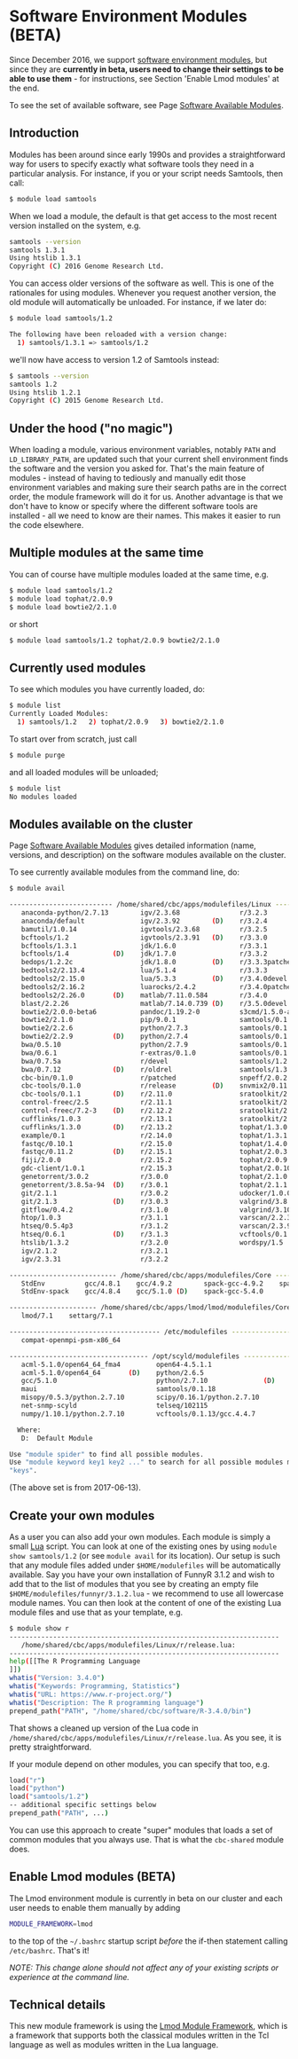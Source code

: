 # Software Environment Modules (BETA)

Since December 2016, we support [software environment modules](https://en.wikipedia.org/wiki/Environment_Modules_(software)), but since they are **currently in beta, users need to change their settings to be able to use them** - for instructions, see Section 'Enable Lmod modules' at the end.

To see the set of available software, see Page [Software Available Modules](https://github.com/UCSF-TI/TIPCC/wiki/Software-Available-Modules).

## Introduction

Modules has been around since early 1990s and provides a straightforward way for users to specify exactly what software tools they need in a particular analysis.  For instance, if you or your script needs Samtools, then call:
```sh
$ module load samtools
```
When we load a module, the default is that get access to the most recent version installed on the system, e.g.
```sh
samtools --version
samtools 1.3.1
Using htslib 1.3.1
Copyright (C) 2016 Genome Research Ltd.
```
You can access older versions of the software as well.  This is one of the rationales for using modules.  Whenever you request another version, the old module will automatically be unloaded.  For instance, if we later do:
```sh
$ module load samtools/1.2

The following have been reloaded with a version change:
  1) samtools/1.3.1 => samtools/1.2
```
we'll now have access to version 1.2 of Samtools instead:
```sh
$ samtools --version
samtools 1.2
Using htslib 1.2.1
Copyright (C) 2015 Genome Research Ltd.
```

## Under the hood ("no magic")

When loading a module, various environment variables, notably `PATH` and `LD_LIBRARY_PATH`, are updated such that your current shell environment finds the software and the version you asked for.  That's the main feature of modules - instead of having to tediously and manually edit those environment variables and making sure their search paths are in the correct order, the module framework will do it for us.  Another advantage is that we don't have to know or specify where the different software tools are installed - all we need to know are their names.  This makes it easier to run the code elsewhere.


## Multiple modules at the same time

You can of course have multiple modules loaded at the same time, e.g.
```sh
$ module load samtools/1.2
$ module load tophat/2.0.9
$ module load bowtie2/2.1.0
```
or short
```sh
$ module load samtools/1.2 tophat/2.0.9 bowtie2/2.1.0
```

## Currently used modules
To see which modules you have currently loaded, do:
```sh
$ module list
Currently Loaded Modules:
  1) samtools/1.2   2) tophat/2.0.9   3) bowtie2/2.1.0
```

To start over from scratch, just call
```sh
$ module purge
```
and all loaded modules will be unloaded;
```sh
$ module list
No modules loaded
```

## Modules available on the cluster

Page [Software Available Modules](https://github.com/UCSF-TI/TIPCC/wiki/Software-Available-Modules) gives detailed information (name, versions, and description) on the software modules available on the cluster.

To see currently available modules from the command line, do:
```sh
$ module avail

-------------------------- /home/shared/cbc/apps/modulefiles/Linux ---------------------------
   anaconda-python/2.7.13        igv/2.3.68               r/3.2.3
   anaconda/default              igv/2.3.92        (D)    r/3.2.4
   bamutil/1.0.14                igvtools/2.3.68          r/3.2.5
   bcftools/1.2                  igvtools/2.3.91   (D)    r/3.3.0
   bcftools/1.3.1                jdk/1.6.0                r/3.3.1
   bcftools/1.4           (D)    jdk/1.7.0                r/3.3.2
   bedops/1.2.2c                 jdk/1.8.0         (D)    r/3.3.3patched
   bedtools2/2.13.4              lua/5.1.4                r/3.3.3
   bedtools2/2.15.0              lua/5.3.3         (D)    r/3.4.0devel
   bedtools2/2.16.2              luarocks/2.4.2           r/3.4.0patched
   bedtools2/2.26.0       (D)    matlab/7.11.0.584        r/3.4.0
   blast/2.2.26                  matlab/7.14.0.739 (D)    r/3.5.0devel
   bowtie2/2.0.0-beta6           pandoc/1.19.2-0          s3cmd/1.5.0-alpha3
   bowtie2/2.1.0                 pip/9.0.1                samtools/0.1.12a
   bowtie2/2.2.6                 python/2.7.3             samtools/0.1.17
   bowtie2/2.2.9          (D)    python/2.7.4             samtools/0.1.18
   bwa/0.5.10                    python/2.7.9             samtools/0.1.19-patched
   bwa/0.6.1                     r-extras/0.1.0           samtools/0.1.19
   bwa/0.7.5a                    r/devel                  samtools/1.2
   bwa/0.7.12             (D)    r/oldrel                 samtools/1.3.1          (D)
   cbc-bin/0.1.0                 r/patched                snpeff/2.0.2
   cbc-tools/0.1.0               r/release         (D)    snvmix2/0.11.8-r3
   cbc-tools/0.1.1        (D)    r/2.11.0                 sratoolkit/2.3.4-2
   control-freec/2.5             r/2.11.1                 sratoolkit/2.4.1
   control-freec/7.2-3    (D)    r/2.12.2                 sratoolkit/2.5.7
   cufflinks/1.0.3               r/2.13.1                 sratoolkit/2.8.2-1      (D)
   cufflinks/1.3.0        (D)    r/2.13.2                 tophat/1.3.0
   example/0.1                   r/2.14.0                 tophat/1.3.1
   fastqc/0.10.1                 r/2.15.0                 tophat/1.4.0
   fastqc/0.11.2          (D)    r/2.15.1                 tophat/2.0.3
   fiji/2.0.0                    r/2.15.2                 tophat/2.0.9
   gdc-client/1.0.1              r/2.15.3                 tophat/2.0.10
   genetorrent/3.0.2             r/3.0.0                  tophat/2.1.0
   genetorrent/3.8.5a-94  (D)    r/3.0.1                  tophat/2.1.1            (D)
   git/2.1.1                     r/3.0.2                  udocker/1.0.0
   git/2.1.3              (D)    r/3.0.3                  valgrind/3.8.1          (D)
   gitflow/0.4.2                 r/3.1.0                  valgrind/3.10.0
   htop/1.0.3                    r/3.1.1                  varscan/2.2.3
   htseq/0.5.4p3                 r/3.1.2                  varscan/2.3.9           (D)
   htseq/0.6.1            (D)    r/3.1.3                  vcftools/0.1.13
   htslib/1.3.2                  r/3.2.0                  wordspy/1.5
   igv/2.1.2                     r/3.2.1
   igv/2.3.31                    r/3.2.2

--------------------------- /home/shared/cbc/apps/modulefiles/Core ---------------------------
   StdEnv          gcc/4.8.1    gcc/4.9.2        spack-gcc-4.9.2    spack/0.10.0
   StdEnv-spack    gcc/4.8.4    gcc/5.1.0 (D)    spack-gcc-5.4.0

---------------------- /home/shared/cbc/apps/lmod/lmod/modulefiles/Core ----------------------
   lmod/7.1    settarg/7.1

-------------------------------------- /etc/modulefiles --------------------------------------
   compat-openmpi-psm-x86_64

----------------------------------- /opt/scyld/modulefiles -----------------------------------
   acml-5.1.0/open64_64_fma4         open64-4.5.1.1
   acml-5.1.0/open64_64       (D)    python/2.6.5
   gcc/5.1.0                         python/2.7.10              (D)
   maui                              samtools/0.1.18
   misopy/0.5.3/python.2.7.10        scipy/0.16.1/python.2.7.10
   net-snmp-scyld                    telseq/102115
   numpy/1.10.1/python.2.7.10        vcftools/0.1.13/gcc.4.4.7

  Where:
   D:  Default Module

Use "module spider" to find all possible modules.
Use "module keyword key1 key2 ..." to search for all possible modules matching any of the
"keys".
```
(The above set is from 2017-06-13).


## Create your own modules

As a user you can also add your own modules.  Each module is simply a small [Lua](https://www.lua.org) script.  You can look at one of the existing ones by using `module show samtools/1.2` (or see `module avail` for its location).  Our setup is such that any module files added under `$HOME/modulefiles` will be automatically available.  Say you have your own installation of FunnyR 3.1.2 and wish to add that to the list of modules that you see by creating an empty file `$HOME/modulefiles/funnyr/3.1.2.lua` - we recommend to use all lowercase module names.  You can then look at the content of one of the existing Lua module files and use that as your template, e.g.
```sh
$ module show r
--------------------------------------------------------------------
   /home/shared/cbc/apps/modulefiles/Linux/r/release.lua:
--------------------------------------------------------------------
help([[The R Programming Language
]])
whatis("Version: 3.4.0")
whatis("Keywords: Programming, Statistics")
whatis("URL: https://www.r-project.org/")
whatis("Description: The R programming language")
prepend_path("PATH", "/home/shared/cbc/software/R-3.4.0/bin")
```
That shows a cleaned up version of the Lua code in `/home/shared/cbc/apps/modulefiles/Linux/r/release.lua`.  As you see, it is pretty straightforward.

If your module depend on other modules, you can specify that too, e.g.
```sh
load("r")
load("python")
load("samtools/1.2")
-- additional specific settings below
prepend_path("PATH", ...)
```
You can use this approach to create "super" modules that loads a set of common modules that you always use.  That is what the `cbc-shared` module does.


## Enable Lmod modules (BETA)
The Lmod environment module is currently in beta on our cluster and each user needs to enable them manually by adding
```sh
MODULE_FRAMEWORK=lmod
```
to the top of the `~/.bashrc` startup script _before_ the if-then statement calling `/etc/bashrc`.  That's it!  

_NOTE: This change alone should *not* affect any of your existing scripts or experience at the command line._


## Technical details
This new module framework is using the [Lmod Module Framework](http://lmod.readthedocs.io/en/latest/), which is a framework that supports both the classical modules written in the Tcl language as well as modules written in the Lua language.

